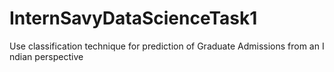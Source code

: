 # InternSavyDataScienceTask1

Use classification technique for prediction of Graduate Admissions from an I ndian perspective
